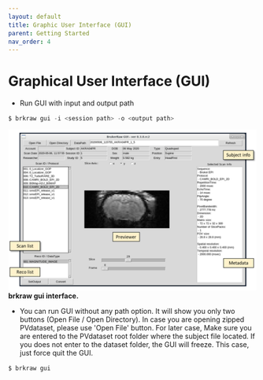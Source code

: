 ```yaml
---
layout: default
title: Graphic User Interface (GUI)
parent: Getting Started
nav_order: 4
---
```

# Graphical User Interface (GUI)

- Run GUI with input and output path
```js
$ brkraw gui -i <session path> -o <output path>
```

![brkraw GUI](../imgs/brkraw_gui.png)
**brkraw gui interface.**

- You can run GUI without any path option. It will show you only two buttons (Open File / Open Directory). 
In case you are opening zipped PVdataset, please use 'Open File' button. For later case, 
Make sure you are entered to the PVdataset root folder where the subject file located.
If you does not enter to the dataset folder, the GUI will freeze. This case, just force quit the GUI.

```js
$ brkraw gui
```